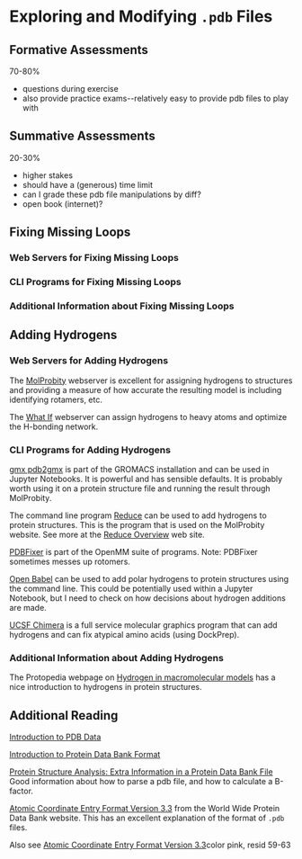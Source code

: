 # Exploring and Modifying `.pdb` Files

## Formative Assessments

70-80%

- questions during exercise
- also provide practice exams--relatively easy to provide pdb files to play with

## Summative Assessments

20-30%

- higher stakes
- should have a (generous) time limit
- can I grade these pdb file manipulations by diff?
- open book (internet)?

## Fixing Missing Loops

### Web Servers for Fixing Missing Loops

### CLI Programs for Fixing Missing Loops

### Additional Information about Fixing Missing Loops

## Adding Hydrogens

### Web Servers for Adding Hydrogens

The [MolProbity](http://molprobity.biochem.duke.edu/) webserver is excellent for assigning hydrogens to structures and providing a measure of how accurate the resulting model is including identifying rotamers, etc.

The [What If](https://swift.cmbi.umcn.nl/servers/html/index.html) webserver can assign hydrogens to heavy atoms and optimize the H-bonding network.

### CLI Programs for Adding Hydrogens

[gmx pdb2gmx](https://manual.gromacs.org/documentation/current/onlinehelp/gmx-pdb2gmx.html) is part of the GROMACS installation and can be used in Jupyter Notebooks. It is powerful and has sensible defaults. It is probably worth using it on a protein structure file and running the result through MolProbity.

The command line program [Reduce](https://github.com/rlabduke/reduce) can be used to add hydrogens to protein structures. This is the program that is used on the MolProbity website. See more at the [Reduce Overview](http://molprobity.biochem.duke.edu/help/reduce_guide/reduce_guide.html) web site.

[PDBFixer](https://github.com/openmm/pdbfixer) is part of the OpenMM suite of programs. Note: PDBFixer sometimes messes up rotomers.

[Open Babel](http://openbabel.org/wiki/Main_Page) can be used to add polar hydrogens to protein structures using the command line. This could be potentially used within a Jupyter Notebook, but I need to check on how decisions about hydrogen additions are made.

[UCSF Chimera](https://www.cgl.ucsf.edu/chimera/) is a full service molecular graphics program that can add hydrogens and can fix atypical amino acids (using DockPrep).

### Additional Information about Adding Hydrogens

The Protopedia webpage on [Hydrogen in macromolecular models](https://proteopedia.org/wiki/index.php/Hydrogen_in_macromolecular_models) has a nice introduction to hydrogens in protein structures.

## Additional Reading

[Introduction to PDB Data](https://pdb101.rcsb.org/learn/guide-to-understanding-pdb-data/introduction)

[Introduction to Protein Data Bank Format](https://www.cgl.ucsf.edu/chimera/docs/UsersGuide/tutorials/pdbintro.html)

[Protein Structure Analysis: Extra Information in a Protein Data Bank File](https://bitesizebio.com/61389/protein-data-bank-files/) Good information about how to parse a pdb file, and how to calculate a B-factor.

[Atomic Coordinate Entry Format Version 3.3](https://www.wwpdb.org/documentation/file-format-content/format33/sect9.html) from the World Wide Protein Data Bank website. This has an excellent explanation of the format of `.pdb` files.

Also see [Atomic Coordinate Entry Format Version 3.3](https://www.wwpdb.org/documentation/file-format-content/format33/v3.3.html)color pink, resid 59-63
